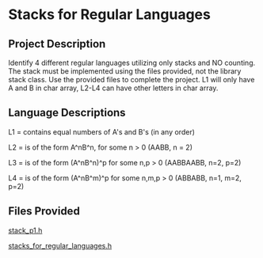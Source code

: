 # Stacks for Regular Languages 

## Project Description 
Identify 4 different regular languages utilizing only stacks and NO counting. The stack must be implemented using the files provided, not the library stack class. Use the provided files to  complete the project. L1 will only have A and B in char array, L2-L4 can have other letters in char array.

## Language Descriptions

L1 = contains equal numbers of A's and B's (in any order)  

L2 = is of the form A^nB^n, for some n > 0 (AABB, n = 2)

L3 = is of the form (A^nB^n)^p for some n,p > 0 (AABBAABB, n=2, p=2)

L4 = is of the form (A^nB^m)^p for some n,m,p > 0 (ABBABB, n=1, m=2, p=2)

## Files Provided
[stack_p1.h](https://pastebin.com/Ri75htDa)

[stacks_for_regular_languages.h](https://pastebin.com/fXhYEngL)